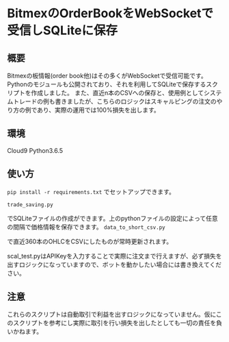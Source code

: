 # BitmexのOrderBookをWebSocketで受信しSQLiteに保存

## 概要
Bitmexの板情報(order book他)はその多くがWebSocketで受信可能です。
Pythonのモジュールも公開されており、それを利用してSQLiteで保存するスクリプトを作成しました。
また、直近n本のCSVへの保存と、使用例としてシステムトレードの例も書きましたが、こちらのロジックはスキャルピングの注文のやり方の例であり、実際の運用では100%損失を出します。


## 環境
Cloud9 Python3.6.5

## 使い方

```pip install -r requirements.txt```
でセットアップできます。

```trade_saving.py```

でSQLiteファイルの作成ができます。上のpythonファイルの設定によって任意の間隔で価格情報を保存できます。
```data_to_short_csv.py```

で直近360本のOHLCをCSVにしたものが常時更新されます。

scal_test.pyはAPIKeyを入力することで実際に注文まで行えますが、必ず損失を出すロジックになっていますので、ボットを動かしたい場合には書き換えてください。

## 注意
これらのスクリプトは自動取引で利益を出すロジックになっていません。仮にこのスクリプトを参考にし実際に取引を行い損失を出したとしても一切の責任を負いかねます。
